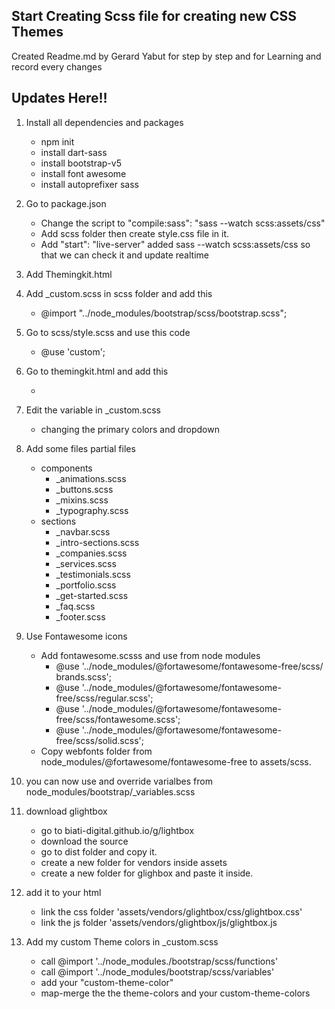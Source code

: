 ## Start Creating Scss file for creating new CSS Themes ##

Created Readme.md by Gerard Yabut for step by step and for Learning and record every changes

## Updates Here!! ##

1. Install all dependencies and packages
    - npm init
    - install dart-sass
    - install bootstrap-v5
    - install font awesome
    - install autoprefixer sass

2. Go to package.json
    - Change the script to "compile:sass": "sass --watch scss:assets/css"
    - Add scss folder then create style.css file in it.
    - Add "start": "live-server"
    added sass --watch scss:assets/css so that we can check it and update realtime

3. Add Themingkit.html

4. Add _custom.scss in scss folder and add this
    - @import "../node_modules/bootstrap/scss/bootstrap.scss";

5. Go to scss/style.scss and use this code
    - @use 'custom';

6. Go to themingkit.html and add this 
    - <link rel="stylesheet" href="assets/css/style.css">

7. Edit the variable in _custom.scss
    - changing the primary colors and dropdown

8. Add some files partial files
    - components
        - _animations.scss
        - _buttons.scss
        - _mixins.scss
        - _typography.scss
    - sections
        - _navbar.scss
        - _intro-sections.scss
        - _companies.scss
        - _services.scss
        - _testimonials.scss
        - _portfolio.scss
        - _get-started.scss
        - _faq.scss
        - _footer.scss
9. Use Fontawesome icons
    - Add fontawesome.scsss and use from node modules
        - @use '../node_modules/@fortawesome/fontawesome-free/scss/ brands.scss';
        - @use '../node_modules/@fortawesome/fontawesome-free/scss/regular.scss';
        - @use '../node_modules/@fortawesome/fontawesome-free/scss/fontawesome.scss';
        - @use '../node_modules/@fortawesome/fontawesome-free/scss/solid.scss';
    - Copy webfonts folder from node_modules/@fortawesome/fontawesome-free to assets/scss.

10. you can now use and override varialbes from node_modules/bootstrap/_variables.scss

11. download glightbox
    - go to biati-digital.github.io/g/lightbox
    - download the source
    - go to dist folder and copy it.
    - create a new folder for vendors inside assets
    - create a new folder for glighbox and paste it inside.

12. add it to your html
    - link the css folder 'assets/vendors/glightbox/css/glightbox.css'
    - link the js folder 'assets/vendors/glightbox/js/glightbox.js

13. Add my custom Theme colors in _custom.scss
    - call @import '../node_modules./bootstrap/scss/functions'
    - call @import '../node_modules/bootstrap/scss/variables'
    - add your "custom-theme-color"
    - map-merge the the theme-colors and your custom-theme-colors